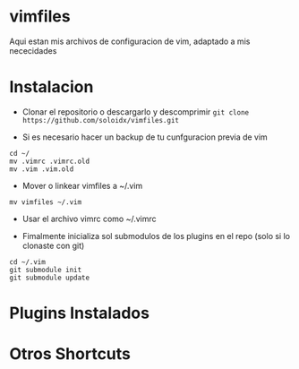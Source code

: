 vimfiles
========

Aqui estan mis archivos de configuracion de vim, adaptado a mis nececidades

Instalacion
===========

* Clonar el repositorio o descargarlo y descomprimir
`git clone https://github.com/soloidx/vimfiles.git`

* Si es necesario hacer un backup de tu cunfguracion previa de vim
```
cd ~/
mv .vimrc .vimrc.old
mv .vim .vim.old
```

* Mover o linkear vimfiles a ~/.vim
```
mv vimfiles ~/.vim
```

* Usar el archivo vimrc como ~/.vimrc

* Fimalmente inicializa sol submodulos de los plugins en el repo (solo si lo clonaste con git)
```
cd ~/.vim
git submodule init
git submodule update
```

Plugins Instalados
==================




Otros Shortcuts
===============
